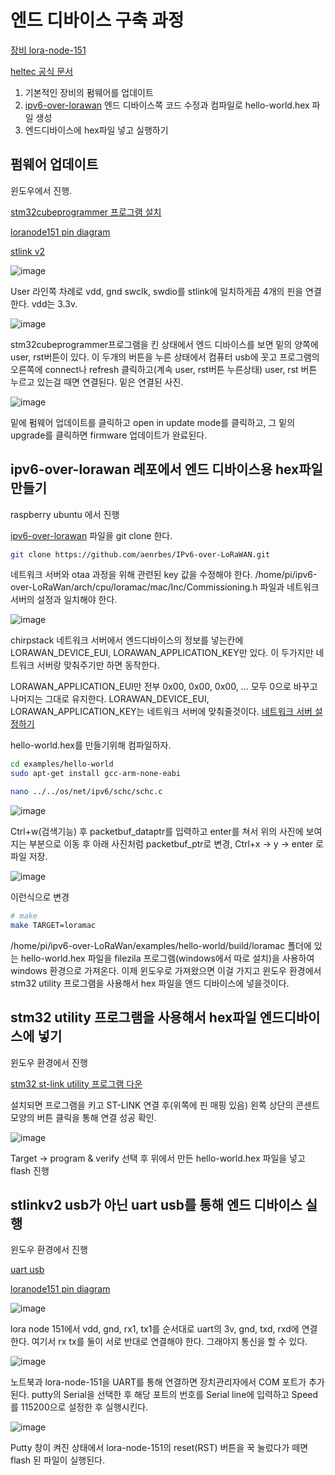 # 엔드 디바이스 구축 과정

[장비 lora-node-151](https://heltec.org/project/lora-node-151/)

[heltec 공식 문서](https://heltec-automation-docs.readthedocs.io/en/latest/stm32/lora_node_151/index.html)

1. 기본적인 장비의 펌웨어를 업데이트
2. [ipv6-over-lorawan](https://github.com/aenrbes/IPv6-over-LoRaWAN) 엔드 디바이스쪽 코드 수정과 컴파일로 hello-world.hex 파일 생성
3. 엔드디바이스에 hex파일 넣고 실행하기

## 펌웨어 업데이트

윈도우에서 진행. 

[stm32cubeprogrammer 프로그램 설치](../assets/downloads/stm32cubeprogrammer.zip)

[loranode151 pin diagram](https://resource.heltec.cn/download/LoRa_Node_151/LoRa_Node_151_Pinout_Diagram.pdf)

[stlink v2](https://smartstore.naver.com/makerspace/products/4624374784?NaPm=ct%3Dkqai6jq0%7Cci%3D493b4e60bcf3be5c743d6d3c21de02e270283501%7Ctr%3Dsls%7Csn%3D525290%7Chk%3Db3f4ed18121d6eb568c894fe9c39d89915ddd06e)

![image](../assets/images/stlinkpin.png)

User 라인쪽 차례로 vdd, gnd swclk, swdio를 stlink에 일치하게끔 4개의 핀을 연결한다. vdd는 3.3v.

![image](../assets/images/cubeprogrammer.png)

stm32cubeprogrammer프로그램을 킨 상태에서 엔드 디바이스를 보면 밑의 양쪽에 user, rst버튼이 있다. 이 두개의 버튼을 누른 상태에서 컴퓨터 usb에 꼿고 프로그램의 오른쪽에 connect나 refresh 클릭하고(계속 user, rst버튼 누른상태) user, rst 버튼 누르고 있는걸 때면 연결된다. 밑은 연결된 사진.

![image](../assets/images/cubecomplete.png)

밑에 펌웨어 업데이트를 클릭하고 open in update mode를 클릭하고, 그 밑의 upgrade를 클릭하면 firmware 업데이트가 완료된다. 

## ipv6-over-lorawan 레포에서 엔드 디바이스용 hex파일 만들기

raspberry ubuntu 에서 진행

[ipv6-over-lorawan](https://github.com/aenrbes/IPv6-over-LoRaWAN) 파일을 git clone 한다. 

```bash
git clone https://github.com/aenrbes/IPv6-over-LoRaWAN.git
```

네트워크 서버와 otaa 과정을 위해 관련된 key 값을 수정해야 한다. /home/pi/ipv6-over-LoRaWan/arch/cpu/loramac/mac/Inc/Commissioning.h 파일과 네트워크서버의 설정과 일치해야 한다. 

![image](../assets/images/commissioning.png)

chirpstack 네트워크 서버에서 엔드디바이스의 정보를 넣는칸에 LORAWAN_DEVICE_EUI, LORAWAN_APPLICATION_KEY만 있다. 이 두가지만 네트워크 서버랑 맞춰주기만 하면 동작한다. 

LORAWAN_APPLICATION_EUI만 전부 0x00, 0x00, 0x00, ... 모두 0으로 바꾸고 나머지는 그대로 유지한다. LORAWAN_DEVICE_EUI, LORAWAN_APPLICATION_KEY는 네트워크 서버에 맞춰줄것이다. [네트워크 서버 설정하기](./lorawan_chirpstack.md)

hello-world.hex를 만들기위해 컴파일하자. 

```bash
cd examples/hello-world
sudo apt-get install gcc-arm-none-eabi
```

```bash
nano ../../os/net/ipv6/schc/schc.c
```

![image](../assets/images/schcbefore.png)

Ctrl+w(검색기능) 후 packetbuf_dataptr를 입력하고 enter를 쳐서 위의 사진에 보여지는 부분으로 이동 후 아래 사진처럼 packetbuf_ptr로 변경, Ctrl+x -> y -> enter 로 파일 저장.

![image](../assets/images/schcafter.png)

이런식으로 변경

```bash
# make 
make TARGET=loramac
```

/home/pi/ipv6-over-LoRaWan/examples/hello-world/build/loramac 폴더에 있는 hello-world.hex 파일을 filezila 프로그램(windows에서 따로 설치)을 사용하여 windows 환경으로 가져온다. 이제 윈도우로 가져왔으면 이걸 가지고 윈도우 환경에서 stm32 utility 프로그램을 사용해서 hex 파일을 앤드 디바이스에 넣을것이다. 

## stm32 utility 프로그램을 사용해서 hex파일 엔드디바이스에 넣기

윈도우 환경에서 진행

[stm32 st-link utility 프로그램 다운](../assets/downloads/stm32st-linkutility.zip)

설치되면 프로그램을 키고 ST-LINK 연결 후(위쪽에 핀 매핑 있음) 왼쪽 상단의 콘센트 모양의 버튼 클릭을 통해 연결 성공 확인. 

![image](../assets/images/stm32utility.png)

Target -> program & verify 선택 후 위에서 만든 hello-world.hex 파일을 넣고 flash 진행

## stlinkv2 usb가 아닌 uart usb를 통해 엔드 디바이스 실행

윈도우 환경에서 진행

[uart usb](http://www.mechasolution.com/shop/goods/goods_view.php?inflow=naverCheckout&goodsno=539777&NaPm=ct%3Dkqal7hxs%7Cci%3Dcheckout%7Ctr%3Dppc%7Ctrx%3D%7Chk%3Da3969765b3c1b6025f22ac204dac03d0cb4f81a4)

[loranode151 pin diagram](https://resource.heltec.cn/download/LoRa_Node_151/LoRa_Node_151_Pinout_Diagram.pdf)


![image](../assets/images/uart.png)

lora node 151에서 vdd, gnd, rx1, tx1를 순서대로 uart의 3v, gnd, txd, rxd에 연결한다. 여기서 rx tx를 둘이 서로 반대로 연결해야 한다. 그래야지 통신을 할 수 있다. 

![image](../assets/images/comport.png)

노트북과 lora-node-151을 UART를 통해 연결하면 장치관리자에서 COM 포트가 추가된다. putty의 Serial을 선택한 후 해당 포트의 번호를 Serial line에 입력하고 Speed를 115200으로 설정한 후 실행시킨다.

![image](../assets/images/serialputty.png)

Putty 창이 켜진 상태에서 lora-node-151의 reset(RST) 버튼을 꾹 눌렀다가 떼면 flash 된 파일이 실행된다.